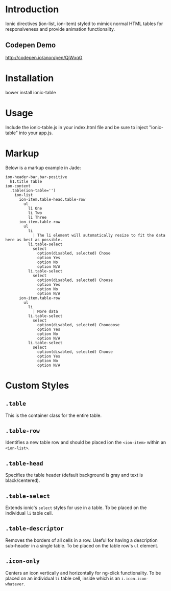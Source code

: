 # Introduction

Ionic directives (ion-list, ion-item) styled to mimick normal HTML tables for responsiveness and provide animation functionality.

## Codepen Demo

http://codepen.io/anon/pen/QjWxqG

# Installation

bower install ionic-table

# Usage

Include the ionic-table.js in your index.html file and be sure to inject "ionic-table" into your app.js.

# Markup

Below is a markup example in Jade:

```
ion-header-bar.bar-positive
  h1.title Table
ion-content
  .table(ion-table='')
    ion-list
      ion-item.table-head.table-row
        ul
          li One
          li Two
          li Three
      ion-item.table-row
        ul
          li
            | The li element will automatically resize to fit the data here as best as possible.
          li.table-select
            select
              option(disabled, selected) Chose
              option Yes
              option No
              option N/A
          li.table-select
            select
              option(disabled, selected) Choose
              option Yes
              option No
              option N/A
      ion-item.table-row
        ul
          li
            | More data
          li.table-select
            select
              option(disabled, selected) Chooooose
              option Yes
              option No
              option N/A
          li.table-select
            select
              option(disabled, selected) Choose
              option Yes
              option No
              option N/A
```

# Custom Styles

## `.table`

This is the container class for the entire table.

## `.table-row`

Identifies a new table row and should be placed ion the `<ion-item>` within an `<ion-list>`.

## `.table-head`

Specifies the table header (default background is gray and text is black/centered).

## `.table-select`

Extends ionic's `select` styles for use in a table. To be placed on the individual `li` table cell.

## `.table-descriptor`

Removes the borders of all cells in a row. Useful for having a description sub-header in a single table. To be placed on the table row's `ul` element.

## `.icon-only`

Centers an icon vertically and horizontally for ng-click functionality. To be placed on an individual `li` table cell, inside which is an `i.icon.icon-whatever`.
